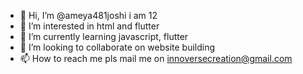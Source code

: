 - 👋 Hi, I’m @ameya481joshi i am 12
- 👀 I’m interested in html and flutter
- 🌱 I’m currently learning javascript, flutter
- 💞️ I’m looking to collaborate on website building
- 📫 How to reach me pls mail me on innoversecreation@gmail.com


